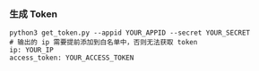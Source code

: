 ### 生成 Token
```shell
python3 get_token.py --appid YOUR_APPID --secret YOUR_SECRET
# 输出的 ip 需要提前添加到白名单中，否则无法获取 token
ip: YOUR_IP
access_token: YOUR_ACCESS_TOKEN
```
